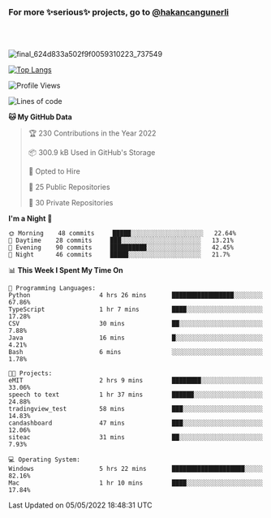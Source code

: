 ### For more ✨serious✨ projects, go to [@hakancangunerli](https://github.com/hakancangunerli)

<br>
<br>


![final_624d833a502f9f0059310223_737549](https://user-images.githubusercontent.com/33205097/161971799-9ce51eed-574a-4cab-ae73-ff67b8fa940f.gif)


[![Top Langs](https://github-readme-stats.vercel.app/api/top-langs/?username=63616e&layout=compact&hide=tex,html,shell,assembly,javascript,C&langs_count=6&exclude_repo=2015-csharp)](https://github.com/anuraghazra/github-readme-stats)


<!--START_SECTION:waka-->
![Profile Views](http://img.shields.io/badge/Profile%20Views-0-blue)

![Lines of code](https://img.shields.io/badge/From%20Hello%20World%20I%27ve%20Written-13%20Thousand%20lines%20of%20code-blue)

**🐱 My GitHub Data** 

> 🏆 230 Contributions in the Year 2022
 > 
> 📦 300.9 kB Used in GitHub's Storage 
 > 
> 💼 Opted to Hire
 > 
> 📜 25 Public Repositories 
 > 
> 🔑 30 Private Repositories  
 > 
**I'm a Night 🦉** 

```text
🌞 Morning    48 commits     █████░░░░░░░░░░░░░░░░░░░░   22.64% 
🌆 Daytime    28 commits     ███░░░░░░░░░░░░░░░░░░░░░░   13.21% 
🌃 Evening    90 commits     ██████████░░░░░░░░░░░░░░░   42.45% 
🌙 Night      46 commits     █████░░░░░░░░░░░░░░░░░░░░   21.7%

```


📊 **This Week I Spent My Time On** 

```text
💬 Programming Languages: 
Python                   4 hrs 26 mins       █████████████████░░░░░░░░   67.86% 
TypeScript               1 hr 7 mins         ████░░░░░░░░░░░░░░░░░░░░░   17.28% 
CSV                      30 mins             ██░░░░░░░░░░░░░░░░░░░░░░░   7.88% 
Java                     16 mins             █░░░░░░░░░░░░░░░░░░░░░░░░   4.21% 
Bash                     6 mins              ░░░░░░░░░░░░░░░░░░░░░░░░░   1.78%

🐱‍💻 Projects: 
eMIT                     2 hrs 9 mins        ████████░░░░░░░░░░░░░░░░░   33.06% 
speech to text           1 hr 37 mins        ██████░░░░░░░░░░░░░░░░░░░   24.88% 
tradingview_test         58 mins             ███░░░░░░░░░░░░░░░░░░░░░░   14.83% 
candashboard             47 mins             ███░░░░░░░░░░░░░░░░░░░░░░   12.06% 
siteac                   31 mins             ██░░░░░░░░░░░░░░░░░░░░░░░   7.93%

💻 Operating System: 
Windows                  5 hrs 22 mins       ████████████████████░░░░░   82.16% 
Mac                      1 hr 10 mins        ████░░░░░░░░░░░░░░░░░░░░░   17.84%

```


 Last Updated on 05/05/2022 18:48:31 UTC
<!--END_SECTION:waka-->


